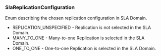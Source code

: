 ### SlaReplicationConfiguration
Enum describing the chosen replication configuration in SLA Domain.

- REPLICATION_UNSPECIFIED - Replication is not selected in the SLA Domain.
- MANY_TO_ONE - Many-to-one Replication is selected in the SLA Domain.
- ONE_TO_ONE - One-to-one Replication is selected in the SLA Domain.
